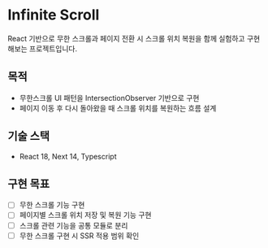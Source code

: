 # Infinite Scroll

React 기반으로 무한 스크롤과 페이지 전환 시 스크롤 위치 복원을 함께 실험하고 구현해보는 프로젝트입니다.

## 목적

- 무한스크롤 UI 패턴을 IntersectionObserver 기반으로 구현
- 페이지 이동 후 다시 돌아왔을 때 스크롤 위치를 복원하는 흐름 설계

## 기술 스택

-  React 18, Next 14, Typescript

## 구현 목표

- [ ] 무한 스크롤 기능 구현
- [ ] 페이지별 스크롤 위치 저장 및 복원 기능 구현
- [ ] 스크롤 관련 기능을 공통 모듈로 분리
- [ ] 무한 스크롤 구현 시 SSR 적용 범위 확인
